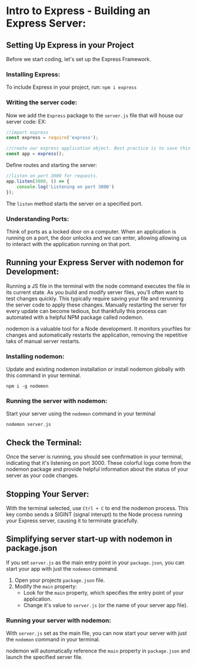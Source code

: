 # Intro to Express - Building an Express Server:

## Setting Up Express in your Project
Before we start coding, let's set up the Express Framework. 

### Installing Express:
To include Express in your project, run:
`npm i express`

### Writing the server code:
Now we add the `Express` package to the `server.js` file that will house our server code:
EX:

```javascript 
//import express
const express = require('express');

//create our express application object. Best practice is to save this as app.
const app = express();
```

Define routes and starting the server:

```javascript
//listen on port 3000 for requests. 
app.listen(3000, () => {
    console.log('Listening on port 3000')
});
```

The `listen` method starts the server on a specified port.

### Understanding Ports:
Think of ports as a locked door on a computer. When an application is running on a port, the door unlocks and we can enter, allowing allowing us to interact with the application running on that port. 

## Running your Express Server with nodemon for Development:
Running a JS file in the terminal with the node command executes the file in its current state. As you build and modify server files, you'll often want to test changes quickly. This typically require saving your file and rerunning the server code to apply these changes. Manually restarting the server for every update can become tedious, but thankfully this process can automated with a helpful NPM package called nodemon. 

nodemon is a valuable tool for a Node development. It monitors yourfiles for changes and automatically restarts the application, removing the repetitive taks of manual server restarts. 

### Installing nodemon:
Update and existing nodemon installation or install nodemon globally with this command in your terminal. 

```
npm i -g nodemon
```

### Running the server with nodemon:
Start your server using the `nodemon` command in your terminal

```
nodemon server.js
```

## Check the Terminal:
Once the server is running, you should see confirmation in your terminal, indicating that it's listening on port 3000. These colorful logs come from the nodemon package and provide helpful information about the status of your server as your code changes. 

## Stopping Your Server:
With the terminal selected, use `Ctrl + C` to end the nodemon process. This key combo sends a SIGINT (signal interupt) to the Node process running your Express server, causing it to terminate gracefully. 

## Simplifying server start-up with nodemon in package.json
If you set `server.js` as the main entry point in your `package.json`, you can start your app with just the `nodemon` command. 

1. Open your projects `package.json` file. 
2. Modify the `main` property:
    * Look for the `main` property, which specifies the entry point of your application.
    * Change it's value to `server.js` (or the name of your server app file).

### Running your server with nodemon:
With `server.js` set as the main file, you can now start your server with just the `nodemon` command in your terminal.

nodemon will automatically reference the `main` property in `package.json` and launch the specified server file. 